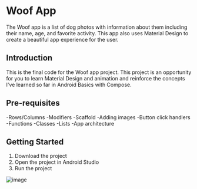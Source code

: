 Woof App
==================================

The Woof app is a list of dog photos with information about them including their name,
age, and favorite activity. This app also uses Material Design to create a beautiful app
experience for the user.

Introduction
------------

This is the final code for the Woof app project. This project is an opportunity for you to learn
Material Design and animation and reinforce the concepts I've learned so far in Android Basics
with Compose.

Pre-requisites
--------------

-Rows/Columns
-Modifiers
-Scaffold
-Adding images
-Button click handlers
-Functions
-Classes
-Lists
-App architecture

Getting Started
---------------

1. Download the project
2. Open the project in Android Studio
3. Run the project

![image](https://user-images.githubusercontent.com/100104431/230252280-39f76342-a775-4911-820d-228e14f5927b.png)
